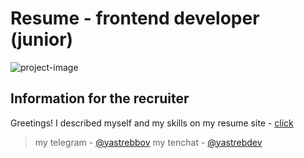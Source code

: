 # Resume - frontend developer (junior)
![project-image](https://lh3.googleusercontent.com/pw/AJFCJaVevwvLQwcBCHNMJpCyx575C8hC1ysjuUsXnOIoBr9sgwaVVvSdWuQs8wfvEP81qqaONVBBSuw1cpByzv56M5ePziw10Z5XjiZF-rrCt4XPeRP7OA89qRuT8RFrd4bzmgn6augaao_CwhuaaUcoVVHs=w2550-h960-s-no?authuser=0)

## Information for the recruiter

Greetings! I described myself and my skills on my resume site - [click](https://yastrebdev.github.io/My-resume/)

> my telegram - [@yastrebbov](https://t.me/yastrebbov)
> my tenchat - [@yastrebdev](https://tenchat.ru/yastrebdev)
